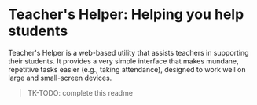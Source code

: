 # Teacher's Helper: Helping you help students

Teacher's Helper is a web-based utility that assists teachers in supporting their students. It provides a very simple interface that makes mundane, repetitive tasks easier (e.g., taking attendance), designed to work well on large and small-screen devices.

> TK-TODO: complete this readme
